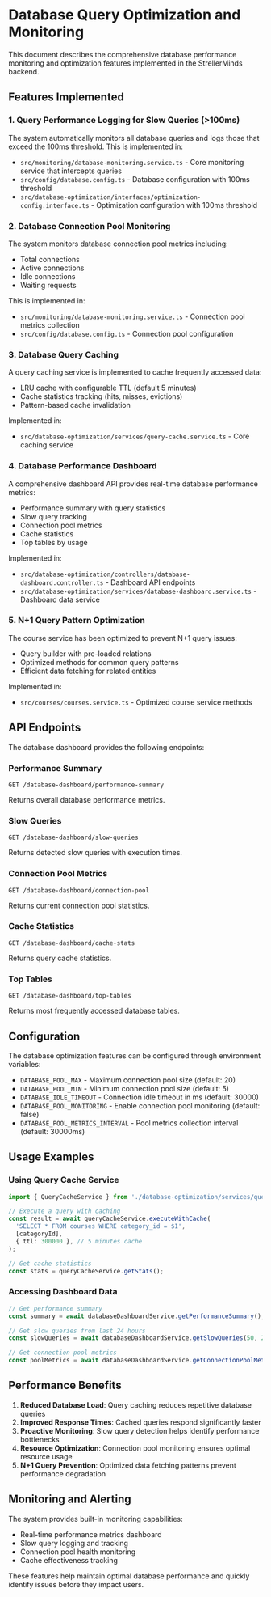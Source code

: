 # Database Query Optimization and Monitoring

This document describes the comprehensive database performance monitoring and optimization features implemented in the StrellerMinds backend.

## Features Implemented

### 1. Query Performance Logging for Slow Queries (>100ms)

The system automatically monitors all database queries and logs those that exceed the 100ms threshold. This is implemented in:

- `src/monitoring/database-monitoring.service.ts` - Core monitoring service that intercepts queries
- `src/config/database.config.ts` - Database configuration with 100ms threshold
- `src/database-optimization/interfaces/optimization-config.interface.ts` - Optimization configuration with 100ms threshold

### 2. Database Connection Pool Monitoring

The system monitors database connection pool metrics including:

- Total connections
- Active connections
- Idle connections
- Waiting requests

This is implemented in:

- `src/monitoring/database-monitoring.service.ts` - Connection pool metrics collection
- `src/config/database.config.ts` - Connection pool configuration

### 3. Database Query Caching

A query caching service is implemented to cache frequently accessed data:

- LRU cache with configurable TTL (default 5 minutes)
- Cache statistics tracking (hits, misses, evictions)
- Pattern-based cache invalidation

Implemented in:

- `src/database-optimization/services/query-cache.service.ts` - Core caching service

### 4. Database Performance Dashboard

A comprehensive dashboard API provides real-time database performance metrics:

- Performance summary with query statistics
- Slow query tracking
- Connection pool metrics
- Cache statistics
- Top tables by usage

Implemented in:

- `src/database-optimization/controllers/database-dashboard.controller.ts` - Dashboard API endpoints
- `src/database-optimization/services/database-dashboard.service.ts` - Dashboard data service

### 5. N+1 Query Pattern Optimization

The course service has been optimized to prevent N+1 query issues:

- Query builder with pre-loaded relations
- Optimized methods for common query patterns
- Efficient data fetching for related entities

Implemented in:

- `src/courses/courses.service.ts` - Optimized course service methods

## API Endpoints

The database dashboard provides the following endpoints:

### Performance Summary

```
GET /database-dashboard/performance-summary
```

Returns overall database performance metrics.

### Slow Queries

```
GET /database-dashboard/slow-queries
```

Returns detected slow queries with execution times.

### Connection Pool Metrics

```
GET /database-dashboard/connection-pool
```

Returns current connection pool statistics.

### Cache Statistics

```
GET /database-dashboard/cache-stats
```

Returns query cache statistics.

### Top Tables

```
GET /database-dashboard/top-tables
```

Returns most frequently accessed database tables.

## Configuration

The database optimization features can be configured through environment variables:

- `DATABASE_POOL_MAX` - Maximum connection pool size (default: 20)
- `DATABASE_POOL_MIN` - Minimum connection pool size (default: 5)
- `DATABASE_IDLE_TIMEOUT` - Connection idle timeout in ms (default: 30000)
- `DATABASE_POOL_MONITORING` - Enable connection pool monitoring (default: false)
- `DATABASE_POOL_METRICS_INTERVAL` - Pool metrics collection interval (default: 30000ms)

## Usage Examples

### Using Query Cache Service

```typescript
import { QueryCacheService } from './database-optimization/services/query-cache.service';

// Execute a query with caching
const result = await queryCacheService.executeWithCache(
  'SELECT * FROM courses WHERE category_id = $1',
  [categoryId],
  { ttl: 300000 }, // 5 minutes cache
);

// Get cache statistics
const stats = queryCacheService.getStats();
```

### Accessing Dashboard Data

```typescript
// Get performance summary
const summary = await databaseDashboardService.getPerformanceSummary();

// Get slow queries from last 24 hours
const slowQueries = await databaseDashboardService.getSlowQueries(50, 24);

// Get connection pool metrics
const poolMetrics = await databaseDashboardService.getConnectionPoolMetrics();
```

## Performance Benefits

1. **Reduced Database Load**: Query caching reduces repetitive database queries
2. **Improved Response Times**: Cached queries respond significantly faster
3. **Proactive Monitoring**: Slow query detection helps identify performance bottlenecks
4. **Resource Optimization**: Connection pool monitoring ensures optimal resource usage
5. **N+1 Query Prevention**: Optimized data fetching patterns prevent performance degradation

## Monitoring and Alerting

The system provides built-in monitoring capabilities:

- Real-time performance metrics dashboard
- Slow query logging and tracking
- Connection pool health monitoring
- Cache effectiveness tracking

These features help maintain optimal database performance and quickly identify issues before they impact users.
